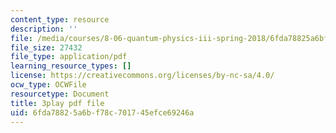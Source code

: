 ```yaml
---
content_type: resource
description: ''
file: /media/courses/8-06-quantum-physics-iii-spring-2018/6fda78825a6bf78c701745efce69246a_o10QADeeK04.pdf
file_size: 27432
file_type: application/pdf
learning_resource_types: []
license: https://creativecommons.org/licenses/by-nc-sa/4.0/
ocw_type: OCWFile
resourcetype: Document
title: 3play pdf file
uid: 6fda7882-5a6b-f78c-7017-45efce69246a
---
```


